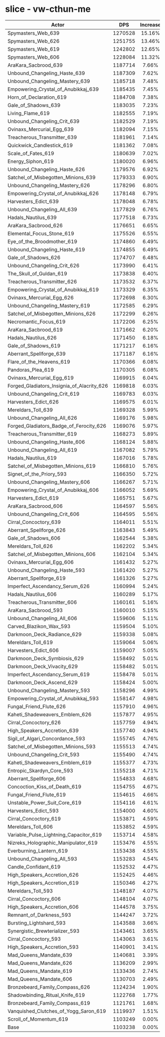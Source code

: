 # slice - vw-cthun-me
| Actor | DPS | Increase |
|---|:---:|:---:|
|Spymasters_Web_639|1270528|15.16%|
|Spymasters_Web_626|1251755|13.46%|
|Spymasters_Web_619|1242802|12.65%|
|Spymasters_Web_606|1228084|11.32%|
|AraKara_Sacbrood_639|1187714|7.66%|
|Unbound_Changeling_Haste_639|1187309|7.62%|
|Unbound_Changeling_Mastery_639|1185718|7.48%|
|Empowering_Crystal_of_Anubikkaj_639|1185435|7.45%|
|Horn_of_Declaration_619|1184708|7.38%|
|Gale_of_Shadows_639|1183035|7.23%|
|Living_Flame_619|1182555|7.19%|
|Unbound_Changeling_Crit_639|1182529|7.19%|
|Ovinaxs_Mercurial_Egg_639|1182094|7.15%|
|Treacherous_Transmitter_639|1181961|7.14%|
|Quickwick_Candlestick_619|1181362|7.08%|
|Scale_of_Fates_619|1180639|7.02%|
|Energy_Siphon_619|1180020|6.96%|
|Unbound_Changeling_Haste_626|1179576|6.92%|
|Satchel_of_Misbegotten_Minions_639|1179333|6.90%|
|Unbound_Changeling_Mastery_626|1178296|6.80%|
|Empowering_Crystal_of_Anubikkaj_626|1178148|6.79%|
|Harvesters_Edict_639|1178048|6.78%|
|Unbound_Changeling_All_639|1177829|6.76%|
|Hadals_Nautilus_639|1177518|6.73%|
|AraKara_Sacbrood_626|1176651|6.65%|
|Elemental_Focus_Stone_619|1175526|6.55%|
|Eye_of_the_Broodmother_619|1174860|6.49%|
|Unbound_Changeling_Haste_619|1174855|6.49%|
|Gale_of_Shadows_626|1174707|6.48%|
|Unbound_Changeling_Crit_626|1173990|6.41%|
|The_Skull_of_Guldan_619|1173838|6.40%|
|Treacherous_Transmitter_626|1173532|6.37%|
|Empowering_Crystal_of_Anubikkaj_619|1173329|6.35%|
|Ovinaxs_Mercurial_Egg_626|1172698|6.30%|
|Unbound_Changeling_Mastery_619|1172585|6.29%|
|Satchel_of_Misbegotten_Minions_626|1172299|6.26%|
|Necromantic_Focus_619|1172206|6.25%|
|AraKara_Sacbrood_619|1171662|6.20%|
|Hadals_Nautilus_626|1171450|6.18%|
|Gale_of_Shadows_619|1171217|6.16%|
|Aberrant_Spellforge_639|1171187|6.16%|
|Flare_of_the_Heavens_619|1170366|6.08%|
|Pandoras_Plea_619|1170305|6.08%|
|Ovinaxs_Mercurial_Egg_619|1169915|6.04%|
|Forged_Gladiators_Insignia_of_Alacrity_626|1169818|6.03%|
|Unbound_Changeling_Crit_619|1169783|6.03%|
|Harvesters_Edict_626|1169575|6.01%|
|Mereldars_Toll_639|1169328|5.99%|
|Unbound_Changeling_All_626|1169176|5.98%|
|Forged_Gladiators_Badge_of_Ferocity_626|1169076|5.97%|
|Treacherous_Transmitter_619|1168273|5.89%|
|Unbound_Changeling_Haste_606|1168124|5.88%|
|Unbound_Changeling_All_619|1167082|5.79%|
|Hadals_Nautilus_619|1167016|5.78%|
|Satchel_of_Misbegotten_Minions_619|1166810|5.76%|
|Signet_of_the_Priory_593|1166350|5.72%|
|Unbound_Changeling_Mastery_606|1166267|5.71%|
|Empowering_Crystal_of_Anubikkaj_606|1166052|5.69%|
|Harvesters_Edict_619|1165751|5.67%|
|AraKara_Sacbrood_606|1164597|5.56%|
|Unbound_Changeling_Crit_606|1164595|5.56%|
|Cirral_Concoctory_639|1164011|5.51%|
|Aberrant_Spellforge_626|1163843|5.49%|
|Gale_of_Shadows_606|1162544|5.38%|
|Mereldars_Toll_626|1162202|5.34%|
|Satchel_of_Misbegotten_Minions_606|1162104|5.34%|
|Ovinaxs_Mercurial_Egg_606|1161432|5.27%|
|Unbound_Changeling_Haste_593|1161420|5.27%|
|Aberrant_Spellforge_619|1161326|5.27%|
|Imperfect_Ascendancy_Serum_626|1160994|5.24%|
|Hadals_Nautilus_606|1160289|5.17%|
|Treacherous_Transmitter_606|1160161|5.16%|
|AraKara_Sacbrood_593|1160010|5.15%|
|Unbound_Changeling_All_606|1159606|5.11%|
|Carved_Blazikon_Wax_593|1159504|5.10%|
|Darkmoon_Deck_Radiance_629|1159338|5.08%|
|Mereldars_Toll_619|1159064|5.06%|
|Harvesters_Edict_606|1159007|5.05%|
|Darkmoon_Deck_Symbiosis_629|1158492|5.01%|
|Darkmoon_Deck_Vivacity_629|1158482|5.01%|
|Imperfect_Ascendancy_Serum_619|1158478|5.01%|
|Darkmoon_Deck_Ascend_629|1158424|5.00%|
|Unbound_Changeling_Mastery_593|1158296|4.99%|
|Empowering_Crystal_of_Anubikkaj_593|1158147|4.98%|
|Fungal_Friend_Flute_626|1157910|4.96%|
|Kaheti_Shadeweavers_Emblem_626|1157877|4.95%|
|Cirral_Concoctory_626|1157759|4.94%|
|High_Speakers_Accretion_639|1157740|4.94%|
|Sigil_of_Algari_Concordance_593|1155745|4.76%|
|Satchel_of_Misbegotten_Minions_593|1155513|4.74%|
|Unbound_Changeling_Crit_593|1155490|4.74%|
|Kaheti_Shadeweavers_Emblem_619|1155377|4.73%|
|Entropic_Skardyn_Core_593|1155218|4.71%|
|Aberrant_Spellforge_606|1154833|4.68%|
|Concoction_Kiss_of_Death_619|1154755|4.67%|
|Fungal_Friend_Flute_619|1154615|4.66%|
|Unstable_Power_Suit_Core_619|1154116|4.61%|
|Harvesters_Edict_593|1154000|4.60%|
|Cirral_Concoctory_619|1153871|4.59%|
|Mereldars_Toll_606|1153852|4.59%|
|Variable_Pulse_Lightning_Capacitor_619|1153714|4.58%|
|Nizreks_Holographic_Manipulator_619|1153476|4.55%|
|Everburning_Lantern_619|1153438|4.55%|
|Unbound_Changeling_All_593|1153283|4.54%|
|Candle_Confidant_619|1152532|4.47%|
|High_Speakers_Accretion_626|1152425|4.46%|
|High_Speakers_Accretion_619|1150346|4.27%|
|Mereldars_Toll_593|1148187|4.07%|
|Cirral_Concoctory_606|1148104|4.07%|
|High_Speakers_Accretion_606|1144578|3.75%|
|Remnant_of_Darkness_593|1144247|3.72%|
|Bursting_Lightshard_593|1143588|3.66%|
|Synergistic_Brewterializer_593|1143461|3.65%|
|Cirral_Concoctory_593|1143063|3.61%|
|High_Speakers_Accretion_593|1140901|3.41%|
|Mad_Queens_Mandate_639|1140681|3.39%|
|Mad_Queens_Mandate_626|1136209|2.99%|
|Mad_Queens_Mandate_619|1133436|2.74%|
|Mad_Queens_Mandate_606|1130703|2.49%|
|Bronzebeard_Family_Compass_626|1124234|1.90%|
|Shadowbinding_Ritual_Knife_619|1122768|1.77%|
|Bronzebeard_Family_Compass_619|1121761|1.68%|
|Vanquished_Clutches_of_Yogg_Saron_619|1119937|1.51%|
|Scroll_of_Momentum_619|1103249|0.00%|
|Base|1103238|0.00%|
